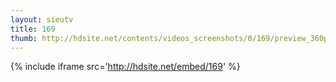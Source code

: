 ```yaml
---
layout: sieutv
title: 169
thumb: http://hdsite.net/contents/videos_screenshots/0/169/preview_360p.mp4.jpg
---
```

{% include iframe src='http://hdsite.net/embed/169' %}
 
